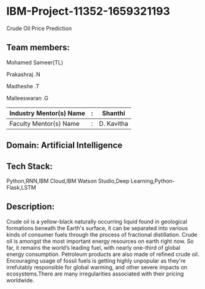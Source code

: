 # IBM-Project-11352-1659321193
Crude Oil Price Prediction

## Team members:

Mohamed Sameer(TL)

Prakashraj .N

Madheshe .T

Malleeswaran .G

| Industry Mentor(s) Name | : | Shanthi                     |
| ----------------------- | - | --------------------------- |
| Faculty Mentor(s) Name  | : | D. Kavitha                  |

## Domain: Artificial Intelligence

## Tech Stack:

Python,RNN,IBM Cloud,IBM Watson Studio,Deep Learning,Python-Flask,LSTM

## Description:

Crude oil is a yellow-black naturally occurring liquid found in geological formations beneath the Earth's surface, it
can be separated into various kinds of consumer fuels through the process of fractional distillation.
Crude oil is amongst the most important energy resources on earth right now. So far, it remains the world’s leading fuel, with
nearly one-third of global energy consumption. Petroleum products are also made of refined crude oil.
Encouraging usage of fossil fuels is getting highly unpopular as they're irrefutably responsible for global warming, and other
severe impacts on ecosystems.There are many irregularities associated with their pricing worldwide.
